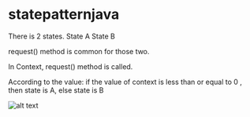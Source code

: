 # statepatternjava
There is 2 states. 
State A
State B

request() method is common for those two. 


In Context, request() method is called.

According to the value: 
if the value of context is less than or equal to 0 , then state is A,
else state is B

![alt text](http://gyanendushekhar.com/wp-content/uploads/2016/11/State-Design-Pattern-in-C-UML.png)
